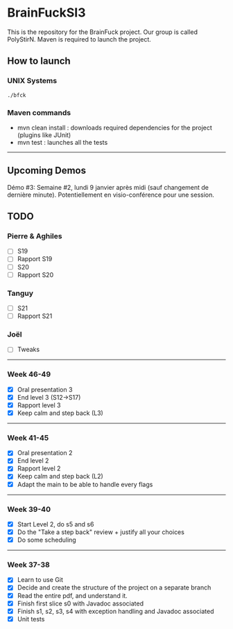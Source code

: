 # BrainFuckSI3

This is the repository for the BrainFuck project.
Our group is called PolyStirN.
Maven is required to launch the project.

## How to launch
### UNIX Systems
`./bfck`

### Maven commands

- mvn clean install : downloads required dependencies for the project (plugins like JUnit) 
- mvn test : launches all the tests

---

## Upcoming Demos

Démo #3:
Semaine #2, lundi 9 janvier après midi (sauf changement de dernière minute). Potentiellement en visio-conférence pour une session.

## TODO

### Pierre & Aghiles

- [ ] S19
- [ ] Rapport S19
- [ ] S20
- [ ] Rapport S20

### Tanguy

- [ ] S21
- [ ] Rapport S21

### Joël

- [ ] Tweaks

---

### Week 46-49

- [x] Oral presentation 3
- [x] End level 3 (S12->S17)
- [x] Rapport level 3
- [x] Keep calm and step back (L3)

---

### Week 41-45

- [x] Oral presentation 2
- [x] End level 2
- [x] Rapport level 2
- [x] Keep calm and step back (L2)
- [x] Adapt the main to be able to handle every flags

---

### Week 39-40

- [x] Start Level 2, do s5 and s6
- [x] Do the "Take a step back" review + justify all your choices
- [x] Do some scheduling

---

### Week 37-38

- [x] Learn to use Git
- [x] Decide and create the structure of the project on a separate branch
- [x] Read the entire pdf, and understand it.
- [x] Finish first slice s0 with Javadoc associated
- [x] Finish s1, s2, s3, s4 with exception handling and Javadoc associated
- [x] Unit tests
